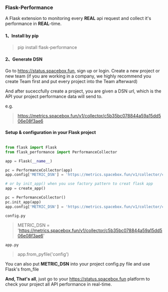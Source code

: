 ### Flask-Performance

A Flask extension to monitoring every **REAL** api request and collect it's performance in **REAL**-time.


#### 1、Install by pip

> pip install flask-performance

#### 2、Generate DSN

Go to https://status.spacebox.fun, sign up  or login. Create a new project or new team (if you are working in a company, we highly recommend you create Team first and put every project into the Team afterward)

And after suceccfully create a project, you are given a DSN url, which is the API your project performance data will send to.

e.g.

> https://metrics.spacebox.fun/v1/collector/c5b35bc078844a59a15dd506e08f3ae6


#### Setup & configuration in your Flask project

```python

from flask import Flask
from flask_performance import PerformanceCollector

app = Flask(__name__)

pc = PerformanceCollector(app)
app.config['METRIC_DSN'] = 'https://metrics.spacebox.fun/v1/collector/c5b35bc078844a59a15dd506e08f3ae6'

# or by init_app() when you use factory pattern to creat flask app
app = create_app()

pc = PerformanceCollector()
pc.init_app(app)
app.config['METRIC_DSN'] = 'https://metrics.spacebox.fun/v1/collector/c5b35bc078844a59a15dd506e08f3ae6'

```

`config.py`
> METRIC_DSN = 'https://metrics.spacebox.fun/v1/collector/c5b35bc078844a59a15dd506e08f3ae6'

`app.py`
> app.from_pyfile('config')

You can also put **METRIC_DSN** into your project config.py file and use Flask's from_file


**And, That's all**, just go to your https://status.spacebox.fun platform to check your project all API performance in real-time.